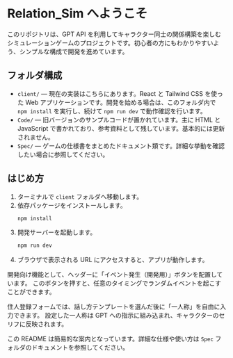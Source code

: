 # Relation_Sim へようこそ

このリポジトリは、GPT API を利用してキャラクター同士の関係構築を楽しむシミュレーションゲームのプロジェクトです。初心者の方にもわかりやすいよう、シンプルな構成で開発を進めています。

## フォルダ構成

- `client/` — 現在の実装はこちらにあります。React と Tailwind CSS を使った Web アプリケーションです。開発を始める場合は、このフォルダ内で `npm install` を実行し、続けて `npm run dev` で動作確認を行います。
- `Code/` — 旧バージョンのサンプルコードが置かれています。主に HTML と JavaScript で書かれており、参考資料として残しています。基本的には更新されません。
- `Spec/` — ゲームの仕様書をまとめたドキュメント類です。詳細な挙動を確認したい場合に参照してください。

## はじめ方

1. ターミナルで `client` フォルダへ移動します。
2. 依存パッケージをインストールします。
   ```bash
   npm install
   ```
3. 開発サーバーを起動します。
   ```bash
   npm run dev
   ```
4. ブラウザで表示される URL にアクセスすると、アプリが動作します。

開発向け機能として、ヘッダーに「イベント発生（開発用）」ボタンを配置しています。
このボタンを押すと、任意のタイミングでランダムイベントを起こすことができます。

住人登録フォームでは、話し方テンプレートを選んだ後に「一人称」を自由に入力できます。
設定した一人称は GPT への指示に組み込まれ、キャラクターのセリフに反映されます。

この README は簡易的な案内となっています。詳細な仕様や使い方は `Spec` フォルダのドキュメントを参照してください。

